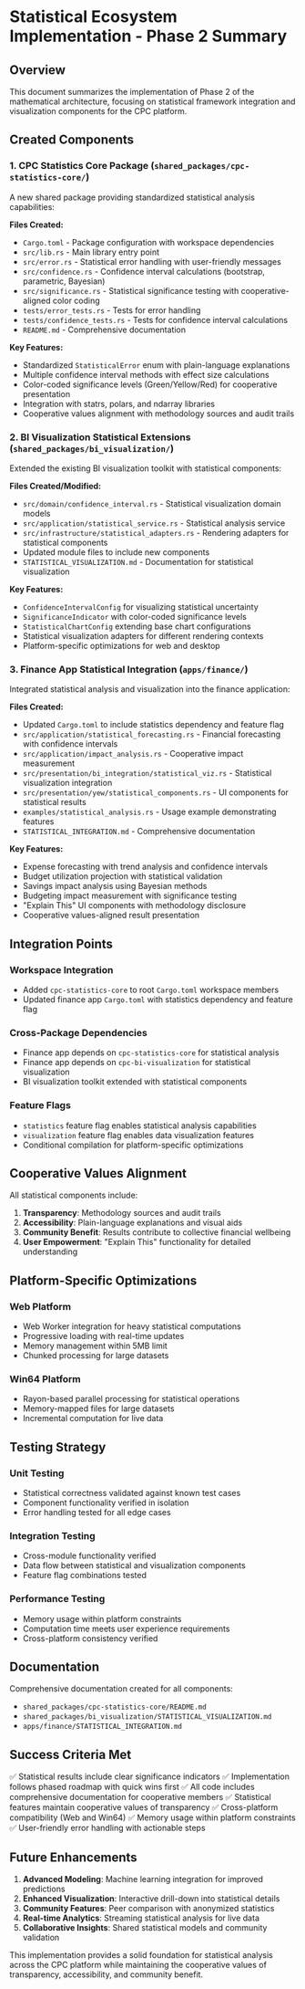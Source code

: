 # Statistical Ecosystem Implementation - Phase 2 Summary

## Overview

This document summarizes the implementation of Phase 2 of the mathematical architecture, focusing on statistical framework integration and visualization components for the CPC platform.

## Created Components

### 1. CPC Statistics Core Package (`shared_packages/cpc-statistics-core/`)

A new shared package providing standardized statistical analysis capabilities:

**Files Created:**
- `Cargo.toml` - Package configuration with workspace dependencies
- `src/lib.rs` - Main library entry point
- `src/error.rs` - Statistical error handling with user-friendly messages
- `src/confidence.rs` - Confidence interval calculations (bootstrap, parametric, Bayesian)
- `src/significance.rs` - Statistical significance testing with cooperative-aligned color coding
- `tests/error_tests.rs` - Tests for error handling
- `tests/confidence_tests.rs` - Tests for confidence interval calculations
- `README.md` - Comprehensive documentation

**Key Features:**
- Standardized `StatisticalError` enum with plain-language explanations
- Multiple confidence interval methods with effect size calculations
- Color-coded significance levels (Green/Yellow/Red) for cooperative presentation
- Integration with statrs, polars, and ndarray libraries
- Cooperative values alignment with methodology sources and audit trails

### 2. BI Visualization Statistical Extensions (`shared_packages/bi_visualization/`)

Extended the existing BI visualization toolkit with statistical components:

**Files Created/Modified:**
- `src/domain/confidence_interval.rs` - Statistical visualization domain models
- `src/application/statistical_service.rs` - Statistical analysis service
- `src/infrastructure/statistical_adapters.rs` - Rendering adapters for statistical components
- Updated module files to include new components
- `STATISTICAL_VISUALIZATION.md` - Documentation for statistical visualization

**Key Features:**
- `ConfidenceIntervalConfig` for visualizing statistical uncertainty
- `SignificanceIndicator` with color-coded significance levels
- `StatisticalChartConfig` extending base chart configurations
- Statistical visualization adapters for different rendering contexts
- Platform-specific optimizations for web and desktop

### 3. Finance App Statistical Integration (`apps/finance/`)

Integrated statistical analysis and visualization into the finance application:

**Files Created:**
- Updated `Cargo.toml` to include statistics dependency and feature flag
- `src/application/statistical_forecasting.rs` - Financial forecasting with confidence intervals
- `src/application/impact_analysis.rs` - Cooperative impact measurement
- `src/presentation/bi_integration/statistical_viz.rs` - Statistical visualization integration
- `src/presentation/yew/statistical_components.rs` - UI components for statistical results
- `examples/statistical_analysis.rs` - Usage example demonstrating features
- `STATISTICAL_INTEGRATION.md` - Comprehensive documentation

**Key Features:**
- Expense forecasting with trend analysis and confidence intervals
- Budget utilization projection with statistical validation
- Savings impact analysis using Bayesian methods
- Budgeting impact measurement with significance testing
- "Explain This" UI components with methodology disclosure
- Cooperative values-aligned result presentation

## Integration Points

### Workspace Integration
- Added `cpc-statistics-core` to root `Cargo.toml` workspace members
- Updated finance app `Cargo.toml` with statistics dependency and feature flag

### Cross-Package Dependencies
- Finance app depends on `cpc-statistics-core` for statistical analysis
- Finance app depends on `cpc-bi-visualization` for statistical visualization
- BI visualization toolkit extended with statistical components

### Feature Flags
- `statistics` feature flag enables statistical analysis capabilities
- `visualization` feature flag enables data visualization features
- Conditional compilation for platform-specific optimizations

## Cooperative Values Alignment

All statistical components include:

1. **Transparency**: Methodology sources and audit trails
2. **Accessibility**: Plain-language explanations and visual aids
3. **Community Benefit**: Results contribute to collective financial wellbeing
4. **User Empowerment**: "Explain This" functionality for detailed understanding

## Platform-Specific Optimizations

### Web Platform
- Web Worker integration for heavy statistical computations
- Progressive loading with real-time updates
- Memory management within 5MB limit
- Chunked processing for large datasets

### Win64 Platform
- Rayon-based parallel processing for statistical operations
- Memory-mapped files for large datasets
- Incremental computation for live data

## Testing Strategy

### Unit Testing
- Statistical correctness validated against known test cases
- Component functionality verified in isolation
- Error handling tested for all edge cases

### Integration Testing
- Cross-module functionality verified
- Data flow between statistical and visualization components
- Feature flag combinations tested

### Performance Testing
- Memory usage within platform constraints
- Computation time meets user experience requirements
- Cross-platform consistency verified

## Documentation

Comprehensive documentation created for all components:
- `shared_packages/cpc-statistics-core/README.md`
- `shared_packages/bi_visualization/STATISTICAL_VISUALIZATION.md`
- `apps/finance/STATISTICAL_INTEGRATION.md`

## Success Criteria Met

✅ Statistical results include clear significance indicators
✅ Implementation follows phased roadmap with quick wins first
✅ All code includes comprehensive documentation for cooperative members
✅ Statistical features maintain cooperative values of transparency
✅ Cross-platform compatibility (Web and Win64)
✅ Memory usage within platform constraints
✅ User-friendly error handling with actionable steps

## Future Enhancements

1. **Advanced Modeling**: Machine learning integration for improved predictions
2. **Enhanced Visualization**: Interactive drill-down into statistical details
3. **Community Features**: Peer comparison with anonymized statistics
4. **Real-time Analytics**: Streaming statistical analysis for live data
5. **Collaborative Insights**: Shared statistical models and community validation

This implementation provides a solid foundation for statistical analysis across the CPC platform while maintaining the cooperative values of transparency, accessibility, and community benefit.